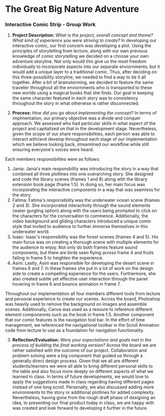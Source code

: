 # The Great Big Nature Adventure
### Interactive Comic Strip - Group Work 

1. **Project Description:** *What is the project, overall concept and theme? What kind of experience you were striving to create?*
In developing our interactive comic, our first concern was developing a plot. Using the principles of storytelling from lecture, along with our own previous knowledge of comic storytelling we decided on a choose your own adventure storyline. Not only would this give us the most freedom individually to incorporate aspects into our separate enviornments, but it would add a unique layer to a traditional comic. Thus, after deciding on this three-possibility storyline, we needed to find a way to tie it all together. After a bit of brainstorming, we decided to feature the same traveller throughout all the enviornments who is transported to these new worlds using a magical books that she finds. Our goal in keeping the same character featured in each story was to consistency throughout the story in what otherwise is rather disconnected. 

2. **Process:** *How did you go about implementing the concept?*
In terms of implmentation, our primary objective was a divide and conquer approach. We assessed who had particular skills in what aspect of the project and capitalized on that in the development stage. Nevertheless, given the scope of our share responsibilities, each person was able to interact with/and develop throughout each stage of our implementation which we believe looking back, streamlined our workflow while still ensuring everyone's voices were heard. 

Each members responsibilites were as follows:
1. Jania: Jania's main responsbility was introducing the story in a way that combined all three plotlines into one overarching story. She designed and code the library scenes (frames 1 and 8) along with the library extension book page (frame 1.5). In doing so, her main focus was incorporating the interactive components in a way that was seamless for the story.
2. Fatima: Fatima's responsibility was the underwater ocean scene (frames 2 and 3). She incorporated interactivity through the sound elements (water gurgling option) along with the users being prompted to click on the characters for the conversation to commence. Additionally, the video background and gliding characters introduced a unique comic style that invited to audience to further immerse themselves in this underwater world.  
3. Isaac: Isaac's responsibility was the forest scenes (frames 4 and 5). His main focus was on creating a thorough scene with multiple elements for the audience to enjoy. Not only do both frames feature sound components, but there are birds seen flying across frame 4 and fruits falling in frame 5 to heighten the experience.
4. Asini: Lastly, Asini was responsible for developing the desert scene in frames 6 and 7. In these frames she put in a lot of work on the design side to create a compelling experience for the users. Furthermore, she also created subtle yet effective user interaction through the panel hovering in frame 6 and bounce animation in frame 7. 

Throughout our implementation all four members different tools from lecture and personal experience to create our scenes. Across the board, Photoshop was heavily used to remove the background on images and assemble scenes. Additionally, Canva was used as a resoure to reference different element componennts such as the book in frame 1.5. Another component that our comic features is the navigation tool bar. In the effort of time management, we referenced the navigational toolbar in the Scroll Animation code from lecture to use as a foundation for navigation functionality. 

3. **Reflection/Evaluation:** *Were your expectations and goals met in the process of building the final working version?*
Across the board we are rather satisfied with the outcome of our project. Collaboration and problem solving were a big component that guided us through a generally direct design process. Given that we all are different students/learners we were all able to bring different personal skills to the table and also focus more deeply on different aspects of what we learned in class. In terms of future developments, we would love to apply the suggestions made in class regarding having different pages instead of one long scroll. Personally, we also discussed adding more environments to the story or additional plotlines for added complexity. Nevertheless, having gone from the rough draft phase of designing an idea, to presenting our final product today in class, we are happy with was created and look forward to developing it further in the future. 


